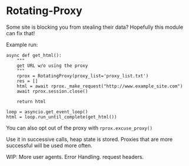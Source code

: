 # Rotating-Proxy
Some site is blocking you from stealing their data? Hopefully this module can fix that!

Example run:

```
async def get_html():
    """
    get URL w/o using the proxy
    """
    rprox = RotatingProxy(proxy_list='proxy_list.txt')
    res = []
    html = await rprox._make_request("http://www.example_site.com")
    await rprox.session.close()

    return html

loop = asyncio.get_event_loop()
html = loop.run_until_complete(get_html())
```

You can also opt out of the proxy with `rprox.excuse_proxy()`


Use it in successive calls, heap state is stored. Proxies that are more successful will be
used more often.


WIP:
    More user agents.
    Error Handling.
    request headers.